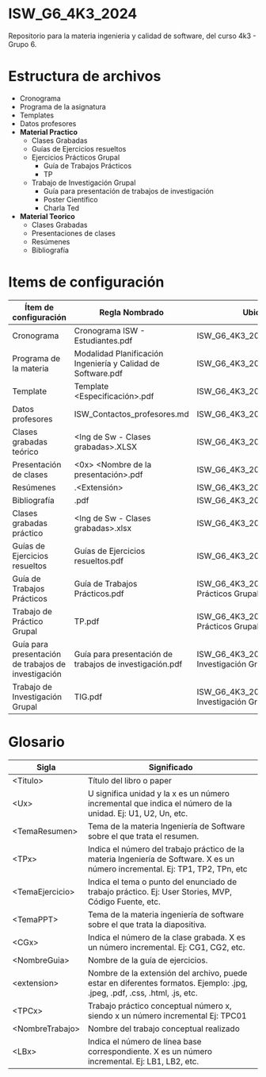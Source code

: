 # ISW_G6_4K3_2024
Repositorio para la materia ingenieria y calidad de software, del curso 4k3 - Grupo 6.

# Estructura de archivos
- Cronograma
- Programa de la asignatura
- Templates
- Datos profesores
- **Material Practico**
  - Clases Grabadas
  - Guías de Ejercicios resueltos 
  - Ejercicios Prácticos Grupal
    - Guía de Trabajos Prácticos
    - TP<X>
  - Trabajo de Investigación Grupal
    - Guía para presentación de trabajos de investigación
    - Poster Científico 
    - Charla Ted
- **Material Teorico**
  - Clases Grabadas  
  - Presentaciones de clases
  - Resúmenes
  - Bibliografía
  
# Items de configuración

| Ítem de configuración | Regla Nombrado | Ubicación Física
| ------------ | ------------ | ------------ | 
| Cronograma | Cronograma ISW - Estudiantes.pdf | ISW_G6_4K3_2024 | 
| Programa de la materia | Modalidad Planificación Ingeniería y Calidad de Software.pdf | ISW_G6_4K3_2024 |
| Template | Template <Especificación>.pdf | ISW_G6_4K3_2024/Templates |
| Datos profesores | ISW_Contactos_profesores.md | ISW_G6_4K3_2024 |
| Clases grabadas teórico | <Ing de Sw - Clases grabadas><AAAA>.XLSX | ISW_G6_4K3_2024/Teórico |
| Presentación de clases | <0x> <Nombre de la presentación>.pdf | ISW_G6_4K3_2024/Teórico/Presentación |
| Resúmenes | <Resumen><Parcial><X>.<Extensión> | ISW_G6_4K3_2024/Teórico/Resúmenes |
| Bibliografía | <Nombre>.pdf | ISW_G6_4K3_2024/Teórico/Bibliografía/<Nombre Tema> |
| Clases grabadas práctico | <Ing de Sw - Clases grabadas><AAAA>.xlsx | ISW_G6_4K3_2024/Práctico |
| Guías de Ejercicios resueltos | Guías de Ejercicios resueltos.pdf | ISW_G6_4K3_2024/Práctico | 
| Guía de Trabajos Prácticos | Guía de Trabajos Prácticos.pdf | ISW_G6_4K3_2024/Práctico/Ejercicios Prácticos Grupal | 
| Trabajo de Práctico Grupal | TP<X>.pdf | ISW_G6_4K3_2024/Práctico/Ejercicios Prácticos Grupal/TP<X> | 
| Guía para presentación de trabajos de investigación | Guía para presentación de trabajos de investigación.pdf | ISW_G6_4K3_2024/Práctico/Trabajo de Investigación Grupal/ |
| Trabajo de Investigación Grupal | TIG<X>.pdf | ISW_G6_4K3_2024/Práctico/Trabajo de Investigación Grupal/TIG<X> |

# Glosario
| Sigla| Significado |
| ------------ | ------------ |
| \<Titulo\> | Título del libro o paper |
| \<Ux\>|U significa unidad y la x es un número incremental que indica el número de la unidad. Ej: U1, U2, Un, etc. |
| \<TemaResumen\> | Tema de la materia Ingeniería de Software sobre el que trata el resumen. |
| \<TPx\> |Indica el número del trabajo práctico de la materia Ingeniería de Software. X es un número incremental. Ej: TP1, TP2, TPn, etc |
| \<TemaEjercicio\> |Indica el tema o punto del enunciado de trabajo práctico. Ej: User Stories, MVP, Código Fuente, etc.|
| \<TemaPPT\> | Tema de la materia ingeniería de software sobre el que trata la diapositiva. |
| \<CGx\> | 	Indica el número de la clase grabada. X es un número incremental. Ej: CG1, CG2, etc.|
| \<NombreGuia\> | Nombre de la guía de ejercicios. |
| \<extension\> | Nombre de la extensión del archivo, puede estar en diferentes formatos. Ejemplo: .jpg, .jpeg, .pdf, .css, .html, .js, etc. |
| \<TPCx\> | Trabajo práctico conceptual número x, siendo x un número incremental Ej: TPC01 |
| \<NombreTrabajo\> | Nombre del trabajo conceptual realizado|
| \<LBx\> | 	Indica el número de línea base correspondiente. X es un número incremental. Ej: LB1, LB2, etc.|








